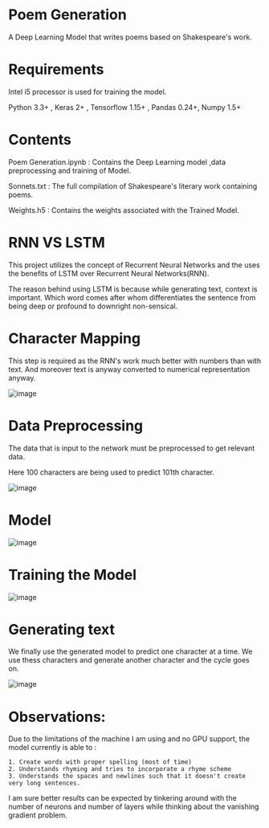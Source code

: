 # Poem Generation

A Deep Learning Model that writes poems based on Shakespeare's work.

# Requirements

Intel i5 processor is used for training the model.

Python 3.3+ , Keras 2+ , Tensorflow 1.15+ , Pandas 0.24+, Numpy 1.5+

# Contents

Poem Generation.ipynb :  Contains the Deep Learning model ,data preprocessing and training of Model.

Sonnets.txt :  The full compilation of Shakespeare's literary work containing poems.

Weights.h5 :  Contains the weights associated with the Trained Model.

# RNN VS LSTM

This project utilizes the concept of Recurrent Neural Networks and the uses the benefits of LSTM over Recurrent Neural Networks(RNN).

The reason behind using LSTM is because while generating text, context is important. Which word comes after whom differentiates the sentence from being deep or profound to downright non-sensical.

# Character Mapping
This step is required as the RNN's work much better with numbers than with text. And moreover text is anyway converted to numerical representation anyway.

![image](https://user-images.githubusercontent.com/41421032/91052724-7ba59a00-e63f-11ea-99c5-14a1a0fca747.png)

# Data Preprocessing

The data that is input to the network must be preprocessed to get relevant data.

Here 100 characters are being used to predict 101th character.

![image](https://user-images.githubusercontent.com/41421032/91053168-12725680-e640-11ea-9d32-9a51021d559b.png)

# Model

![image](https://user-images.githubusercontent.com/41421032/91053516-8d3b7180-e640-11ea-9f6e-3dc6b4dca89f.png)

# Training the Model

![image](https://user-images.githubusercontent.com/41421032/91067400-7ac93400-e650-11ea-9cf0-816704dfceaf.png)

# Generating text

We finally use the generated model to predict one character at a time. We use thess characters and generate another character and the cycle goes on.

![image](https://user-images.githubusercontent.com/41421032/91055783-bfe66980-e642-11ea-96b1-5598ec0551fc.png)

# Observations:

Due to the limitations of the machine I am using and no GPU support, the model currently is able to :

    1. Create words with proper spelling (most of time)
    2. Understands rhyming and tries to incorporate a rhyme scheme
    3. Understands the spaces and newlines such that it doesn't create very long sentences.

I am sure better results can be expected by tinkering around with the number of neurons and number of layers while thinking about the vanishing gradient problem.

